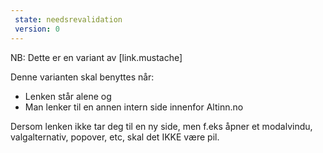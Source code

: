 ```yaml
---
 state: needsrevalidation
 version: 0
---
```

NB: Dette er en variant av [link.mustache]

Denne varianten skal benyttes når:
- Lenken står alene og
- Man lenker til en annen intern side innenfor Altinn.no

Dersom lenken ikke tar deg til en ny side, men f.eks åpner et modalvindu, valgalternativ, popover, etc, skal det IKKE være pil.
